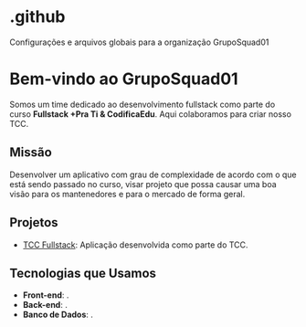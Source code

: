 # .github
Configurações e arquivos globais para a organização GrupoSquad01

# Bem-vindo ao GrupoSquad01

Somos um time dedicado ao desenvolvimento fullstack como parte do curso **Fullstack +Pra Ti & CodificaEdu**. Aqui colaboramos para criar nosso TCC.

## Missão
Desenvolver um aplicativo com grau de complexidade de acordo com o que está sendo passado no curso, visar projeto que possa causar uma boa visão para os mantenedores e para o mercado de forma geral.

## Projetos
- [TCC Fullstack](https://github.com/GrupoSquad01/tcc-fullstack): Aplicação desenvolvida como parte do TCC.
  

## Tecnologias que Usamos
- **Front-end**: .
- **Back-end**: .
- **Banco de Dados**: .

